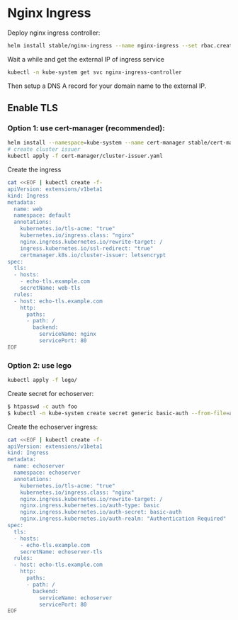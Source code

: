# Nginx Ingress

Deploy nginx ingress controller:

```sh
helm install stable/nginx-ingress --name nginx-ingress --set rbac.create=true --namespace=kube-system
```

Wait a while and get the external IP of ingress service

```sh
kubectl -n kube-system get svc nginx-ingress-controller
```

Then setup a DNS A record for your domain name to the external IP.

## Enable TLS

### Option 1: use cert-manager (recommended):

```sh
helm install --namespace=kube-system --name cert-manager stable/cert-manager --set ingressShim.extraArgs='{--default-issuer-name=letsencrypt,--default-issuer-kind=ClusterIssuer}'
# create cluster issuer
kubectl apply -f cert-manager/cluster-issuer.yaml
```

Create the ingress

```sh
cat <<EOF | kubectl create -f-
apiVersion: extensions/v1beta1
kind: Ingress
metadata:
  name: web
  namespace: default
  annotations:
    kubernetes.io/tls-acme: "true"
    kubernetes.io/ingress.class: "nginx"
    nginx.ingress.kubernetes.io/rewrite-target: /
    ingress.kubernetes.io/ssl-redirect: "true"
    certmanager.k8s.io/cluster-issuer: letsencrypt
spec:
  tls:
  - hosts:
    - echo-tls.example.com
    secretName: web-tls
  rules:
  - host: echo-tls.example.com
    http:
      paths:
      - path: /
        backend:
          serviceName: nginx
          servicePort: 80
EOF
```

### Option 2: use lego

```sh
kubectl apply -f lego/
```

Create secret for echoserver:

```sh
$ htpasswd -c auth foo
$ kubectl -n kube-system create secret generic basic-auth --from-file=auth
```

Create the echoserver ingress: 

```sh
cat <<EOF | kubectl create -f-
apiVersion: extensions/v1beta1
kind: Ingress
metadata:
  name: echoserver
  namespace: echoserver
  annotations:
    kubernetes.io/tls-acme: "true"
    kubernetes.io/ingress.class: "nginx"
    nginx.ingress.kubernetes.io/rewrite-target: /
    nginx.ingress.kubernetes.io/auth-type: basic
    nginx.ingress.kubernetes.io/auth-secret: basic-auth
    nginx.ingress.kubernetes.io/auth-realm: "Authentication Required"
spec:
  tls:
  - hosts:
    - echo-tls.example.com
    secretName: echoserver-tls
  rules:
  - host: echo-tls.example.com
    http:
      paths:
      - path: /
        backend:
          serviceName: echoserver
          servicePort: 80
EOF
```

